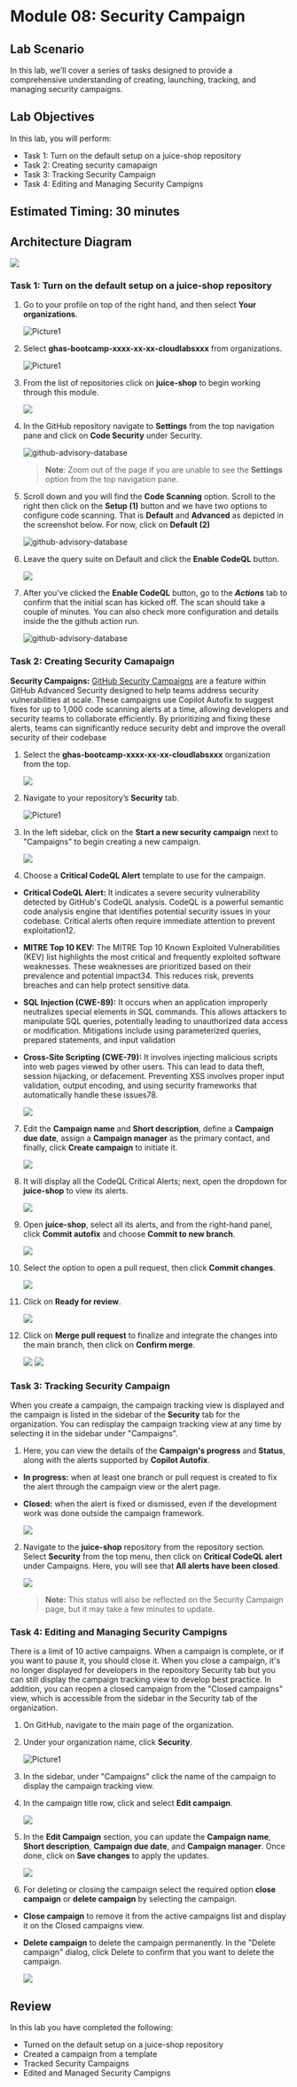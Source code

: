 # Module 08: Security Campaign

## Lab Scenario

 In this lab, we’ll cover a series of tasks designed to provide a comprehensive understanding of creating, launching, tracking, and managing security campaigns.

## Lab Objectives
In this lab, you will perform:

- Task 1: Turn on the default setup on a juice-shop repository
- Task 2: Creating security camapaign
- Task 3: Tracking Security Campaign
- Task 4: Editing and Managing Security Campigns

## Estimated Timing: 30 minutes

## Architecture Diagram

   ![](../images/seccamp16.png)

### Task 1: Turn on the default setup on a juice-shop repository

1. Go to your profile on top of the right hand, and then select **Your organizations**.

   ![Picture1](../images/org.png)

1. Select **ghas-bootcamp-xxxx-xx-xx-cloudlabsxxx** from organizations.

   ![Picture1](../images/ghas-exercise1-4.png)

1. From the list of repositories click on **juice-shop** to begin working through this module.

   ![](../images/seccamp13.png)

1. In the GitHub repository navigate to **Settings** from the top navigation pane and click on **Code Security** under Security.

   ![github-advisory-database](../images/image1.png)

   >**Note**: Zoom out of the page if you are unable to see the **Settings** option from the top navigation pane.

1. Scroll down and you will find the **Code Scanning** option. Scroll to the right then click on the **Setup (1)** button and we have two options to configure code scanning. That is **Default** and **Advanced** as depicted in the screenshot below. For now, click on **Default (2)**

   ![github-advisory-database](../images/sec15.png)

1. Leave the query suite on Default and click the **Enable CodeQL** button.

   ![](../images/seccamp14.png)

1. After you've clicked the **Enable CodeQL** button, go to the **_Actions_** tab to confirm that the initial scan has kicked off. The scan should take a couple of minutes. You can also check more configuration and details inside the the github action run.

   ![github-advisory-database](../images/gf.png)

### Task 2: Creating Security Camapaign

**Security Campaigns:** [GitHub Security Campaigns](https://docs.github.com/ja/enterprise-cloud@latest/code-security/code-scanning/managing-code-scanning-alerts/fixing-alerts-in-security-campaign) are a feature within GitHub Advanced Security designed to help teams address security vulnerabilities at scale. These campaigns use Copilot Autofix to suggest fixes for up to 1,000 code scanning alerts at a time, allowing developers and security teams to collaborate efficiently. By prioritizing and fixing these alerts, teams can significantly reduce security debt and improve the overall security of their codebase

1. Select the **ghas-bootcamp-xxxx-xx-xx-cloudlabsxxx** organization from the top.

   ![](../images/seccamp15.png)

1. Navigate to your repository’s **Security** tab.

   ![Picture1](../images/security-tabat.png)

1. In the left sidebar, click on the **Start a new security campaign** next to "Campaigns" to begin creating a new campaign.

    ![](../images/securitycampaign1.png)

1. Choose a **Critical CodeQL Alert** template to use for the campaign.

- **Critical CodeQL Alert:** It indicates a severe security vulnerability detected by GitHub's CodeQL analysis. CodeQL is a powerful semantic code analysis engine that identifies potential security issues in your codebase. Critical alerts often require immediate attention to prevent exploitation12.

- **MITRE Top 10 KEV:** The MITRE Top 10 Known Exploited Vulnerabilities (KEV) list highlights the most critical and frequently exploited software weaknesses. These weaknesses are prioritized based on their prevalence and potential impact34. This reduces risk, prevents breaches and can help protect sensitive data.

- **SQL Injection (CWE-89):** It occurs when an application improperly neutralizes special elements in SQL commands. This allows attackers to manipulate SQL queries, potentially leading to unauthorized data access or modification. Mitigations include using parameterized queries, prepared statements, and input validation

- **Cross-Site Scripting (CWE-79):** It involves injecting malicious scripts into web pages viewed by other users. This can lead to data theft, session hijacking, or defacement. Preventing XSS involves proper input validation, output encoding, and using security frameworks that automatically handle these issues78.

    ![](../images/template2.png)

7. Edit the **Campaign name** and **Short description**, define a **Campaign due date**, assign a **Campaign manager** as the primary contact, and finally, click **Create campaign** to initiate it.

    ![](../images/seccamp1.png)

8. It will display all the CodeQL Critical Alerts; next, open the dropdown for **juice-shop** to view its alerts.

    ![](../images/seccamp2a.png)

9. Open **juice-shop**, select all its alerts, and from the right-hand panel, click **Commit autofix** and choose **Commit to new branch**.

    ![](../images/seccamp3a.png)

10. Select the option to open a pull request, then click **Commit changes**.

    ![](../images/seccamp4a.png)

11. Click on **Ready for review**.

    ![](../images/seccamp5a.png)

12. Click on **Merge pull request** to finalize and integrate the changes into the main branch, then click on **Confirm merge**.

    ![](../images/seccamp6a.png)
    ![](../images/seccamp7a.png)

### Task 3: Tracking Security Campaign

When you create a campaign, the campaign tracking view is displayed and the campaign is listed in the sidebar of the **Security** tab for the organization. You can redisplay the campaign tracking view at any time by selecting it in the sidebar under "Campaigns".

1. Here, you can view the details of the **Campaign's progress** and **Status**, along with the alerts supported by **Copilot Autofix**.

- **In progress:** when at least one branch or pull request is created to fix the alert through the campaign view or the alert page.
- **Closed:** when the alert is fixed or dismissed, even if the development work was done outside the campaign framework.

  ![](../images/seccamp8.png)

2. Navigate to the **juice-shop** repository from the repository section. Select **Security** from the top menu, then click on **Critical CodeQL alert** under Campaigns. Here, you will see that **All alerts have been closed**.

   ![](../images/seccamp12.png)

   > **Note:** This status will also be reflected on the Security Campaign page, but it may take a few minutes to update.

### Task 4: Editing and Managing Security Campigns

There is a limit of 10 active campaigns. When a campaign is complete, or if you want to pause it, you should close it. When you close a campaign, it's no longer displayed for developers in the repository Security tab but you can still display the campaign tracking view to develop best practice. In addition, you can reopen a closed campaign from the "Closed campaigns" view, which is accessible from the sidebar in the Security tab of the organization.

1. On GitHub, navigate to the main page of the organization.

1. Under your organization name, click **Security**.

   ![Picture1](../images/security-tabat.png)

1. In the sidebar, under "Campaigns" click the name of the campaign to display the campaign tracking view.

1. In the campaign title row, click and select **Edit campaign**.

   ![](../images/seccamp9.png)

1. In the **Edit Campaign** section, you can update the **Campaign name**, **Short description**, **Campaign due date**, and **Campaign manager**. Once done, click on **Save changes** to apply the updates.

   ![](../images/seccamp10.png)

1. For deleting or closing the campaign select the required option **close campaign** or **delete campaign** by selecting the campaign.

- **Close campaign** to remove it from the active campaigns list and display it on the Closed campaigns view.
- **Delete campaign** to delete the campaign permanently. In the "Delete campaign" dialog, click Delete to confirm that you want to delete the campaign.

   ![](../images/seccamp11.png)

## Review

In this lab you have completed the following:

- Turned on the default setup on a juice-shop repository
- Created a campaign from a template
- Tracked Security Campaigns
- Edited and Managed Security Campigns